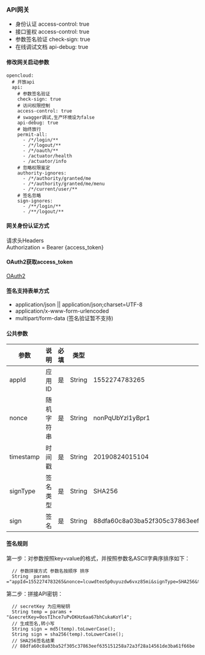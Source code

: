 ### API网关

+ 身份认证   access-control: true
+ 接口鉴权   access-control: true
+ 参数签名验证  check-sign: true
+ 在线调试文档 api-debug: true

#### 修改网关启动参数
```
opencloud:
  # 开放api
  api:
    # 参数签名验证
    check-sign: true
    # 访问权限控制
    access-control: true
    # swagger调试,生产环境设为false
    api-debug: true
    # 始终放行
    permit-all:
      - /*/login/**
      - /*/logout/**
      - /*/oauth/**
      - /actuator/health
      - /actuator/info
    # 忽略权限鉴定
    authority-ignores:
      - /*/authority/granted/me
      - /*/authority/granted/me/menu
      - /*/current/user/**
    # 签名忽略
    sign-ignores:
      - /**/login/**
      - /**/logout/**
```

#### 网关身份认证方式
请求头Headers  
Authorization  =  Bearer {access_token} 

#### OAuth2获取access_token
<a target="_blank" href="https://gitee.com/liuyadu/open-cloud/wikis/pages?sort_id=1396294&doc_id=256893">OAuth2</a>


#### 签名支持表单方式
+ application/json || application/json;charset=UTF-8
+ application/x-www-form-urlencoded
+ multipart/form-data (签名验证暂不支持)

#### 公共参数
参数 | 说明 | 必填 | 类型 | 示例值 | 描述
----|------|-----|------|------|------
appId | 应用ID  | 是 | String | 1552274783265 | 应用管理中获取
nonce | 随机字符串  | 是 | String | nonPqUbYzl1yBpr1 | 随机字符串，不长于32位 
timestamp | 时间戳  | 是 | String | 20190824015104 | 当前的时间:yyyyMMddHHmmss
signType | 签名类型  | 是 | String | SHA256 | -  默认值为：SHA256，支持 SHA256 和 MD5
sign | 签名  | 是 | String | 88dfa60c8a03ba52f305c37863eef635151258a72a3f28a14561de3ba61f66be | 签名规则

#### 签名规则
第一步：对参数按照key=value的格式，并按照参数名ASCII字典序排序如下：
```
  // 参数拼接方式 参数名按顺序 排序
  String  params ="appId=1552274783265&nonce=lcuwdteo5p0uyuzdw6vxz85mi&signType=SHA256&timestamp=20190824023746"; 
```
第二步：拼接API密钥： 
```
  // secretKey 为应用秘钥
  String temp = params + "&secretKey=0osTIhce7uPvDKHz6aa67bhCukaKoYl4";
  // 生成签名,转小写
  String sign = md5(temp).toLowerCase(); 
  String sign = sha256(temp).toLowerCase(); 
  // SHA256签名结果
  // 88dfa60c8a03ba52f305c37863eef635151258a72a3f28a14561de3ba61f66be 
```

